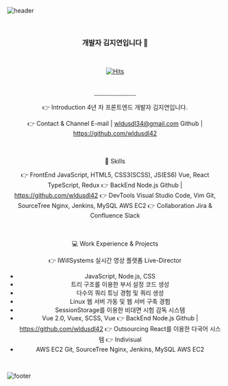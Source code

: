 ![header](https://capsule-render.vercel.app/api?type=waving&&color=gradient&height=100&section=header&fontSize=90)

<div align = "center">

<br/>

<h3>개발자 김지연입니다 🥳 </h3><br/>

[![Hits](https://hits.seeyoufarm.com/api/count/incr/badge.svg?url=https%3A%2F%2Fgithub.com%2Fwldusdl42&count_bg=%23FFD5D5&title_bg=%23FF7575&icon=&icon_color=%23E7E7E7&title=VISIT&edge_flat=false)](https://hits.seeyoufarm.com)
<br/><br/>

﹏﹏﹏﹏﹏﹏﹏

:point_right: Introduction
4년 차 프론트엔드 개발자 김지연입니다.

:point_right: Contact & Channel
E-mail | wldusdl34@gmail.com
Github | https://github.com/wldusdl42

<br/><br/>
:wrench: Skills

:point_right: FrontEnd
JavaScript, HTML5, CSS3(SCSS), JS(ES6)
Vue, React
TypeScript, Redux
:point_right: BackEnd
Node.js 
Github | https://github.com/wldusdl42
:point_right: DevTools
Visual Studio Code, Vim 
Git, SourceTree
Nginx, Jenkins, MySQL
AWS EC2
:point_right: Collaboration
Jira & Confluence 
Slack

<br/><br/>
:computer: Work Experience & Projects

:point_right: IWillSystems
실시간 영상 플랫폼 Live-Director
- JavaScript, Node.js, CSS
- 트리 구조를 이용한 부서 설정 코드 생성
- 다수의 쿼리 튜닝 경험 및 쿼리 생성
- Linux 웹 서버 가동 및 웹 서버 구축 경험
- SessionStorage를 이용한 
비대면 시험 감독 시스템
- Vue 2.0, Vuex, SCSS, Vue
:point_right: BackEnd
Node.js 
Github | https://github.com/wldusdl42
:point_right: Outsourcing
React를 이용한 다국어 시스템 
:point_right: Indivisual
- AWS EC2 
Git, SourceTree
Nginx, Jenkins, MySQL
AWS EC2

</div>

<br/>

![footer](https://capsule-render.vercel.app/api?type=waving&&color=gradient&height=100&section=footer&fontSize=90)